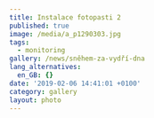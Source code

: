 ```yaml
---
title: Instalace fotopasti 2
published: true
image: /media/a_p1290303.jpg
tags:
  - monitoring
gallery: /news/sněhem-za-vydří-dna
lang_alternatives:
  en_GB: {}
date: '2019-02-06 14:41:01 +0100'
category: gallery
layout: photo
---
```



